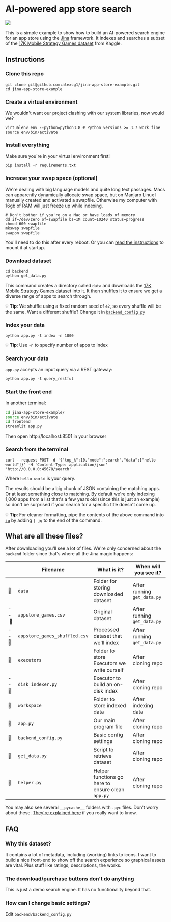 # AI-powered app store search

![](./video.gif)

This is a simple example to show how to build an AI-powered search engine for an app store using the [Jina](https://github.com/jina-ai/jina/) framework. It indexes and searches a subset of the [17K Mobile Strategy Games dataset](https://www.kaggle.com/tristan581/17k-apple-app-store-strategy-games) from Kaggle.

## Instructions

### Clone this repo

```shell
git clone git@github.com:alexcg1/jina-app-store-example.git
cd jina-app-store-example
```

### Create a virtual environment

We wouldn't want our project clashing with our system libraries, now would we?

```shell
virtualenv env --python=python3.8 # Python versions >= 3.7 work fine
source env/bin/activate
```

### Install everything

Make sure you're in your virtual environment first!

```shell
pip install -r requirements.txt
```

### Increase your swap space (optional)

We're dealing with big language models and quite long text passages. Macs can apparently dynamically allocate swap space, but on Manjaro Linux I manually created and activated a swapfile. Otherwise my computer with 16gb of RAM will just freeze up while indexing.

```shell
# Don't bother if you're on a Mac or have loads of memory
dd if=/dev/zero of=swapfile bs=1M count=10240 status=progress
chmod 600 swapfile
mkswap swapfile
swapon swapfile
```

You'll need to do this after every reboot. Or you can [read the instructions](https://wiki.archlinux.org/title/Swap#Manually) to mount it at startup.

### Download dataset

```shell
cd backend
python get_data.py
```

This command creates a directory called `data` and downloads the [17K Mobile Strategy Games dataset](https://www.kaggle.com/tristan581/17k-apple-app-store-strategy-games) into it. It then shuffles it to ensure we get a diverse range of apps to search through.

💡 **Tip**: We shuffle using a fixed random seed of `42`, so every shuffle will be the same. Want a different shuffle? Change it in [`backend_config.py`](./backend/backend_config.py)

### Index your data

```shell
python app.py -t index -n 1000
```

💡 **Tip**: Use `-n` to specify number of apps to index

### Search your data

`app.py` accepts an input query via a REST gateway:

```shell
python app.py -t query_restful
```

### Start the front end

In another terminal:

```sh
cd jina-app-store-example/
source env/bin/activate
cd frontend
streamlit app.py
```

Then open http://localhost:8501 in your browser

### Search from the terminal

```shell
curl --request POST -d '{"top_k":10,"mode":"search","data":["hello world"]}' -H 'Content-Type: application/json' 'http://0.0.0.0:45678/search'
```

Where `hello world` is your query.

The results should be a big chunk of JSON containing the matching apps. Or at least something close to matching. By default we're only indexing 1,000 apps from a list that's a few years old (since this is just an example) so don't be surprised if your search for a specific title doesn't come up.

💡 **Tip**: For cleaner formatting, pipe the contents of the above command into [`jq`](https://stedolan.github.io/jq/) by adding `| jq` to the end of the command.

## What are all these files?

After downloading you'll see a lot of files. We're only concerned about the `backend` folder since that's where all the Jina magic happens: 

|       | Filename                      | What is it?                                       | When will you see it?       |
|-------|-------------------------------|---------------------------------------------------|-----------------------------|
| 📂    | `data`                        | Folder for storing downloaded dataset             | After running `get_data.py` |
| --&nbsp;📄 | `appstore_games.csv`          | Original dataset                                  | After running `get_data.py` |
| -- 📄 | `appstore_games_shuffled.csv` | Processed dataset that we'll index                | After running `get_data.py` |
| 📂    | `executors`                   | Folder to store Executors we write ourself        | After cloning repo          |
| -- 📄 | `disk_indexer.py`             | Executor to build an on-disk index                | After cloning repo          |
| 📂    | `workspace`                   | Folder to store indexed data                      | After indexing data         |
| 📄    | `app.py`                      | Our main program file                             | After cloning repo          |
| 📄    | `backend_config.py`           | Basic config settings                             | After cloning repo          |
| 📄    | `get_data.py`                 | Script to retrieve dataset                        | After cloning repo          |
| 📄    | `helper.py`                   | Helper functions go here to ensure clean `app.py` | After cloning repo          |

You may also see several `__pycache__` folders with `.pyc` files. Don't worry about these. [They're explained here](https://stackoverflow.com/a/16869074) if you really want to know.


## FAQ

### Why this dataset?

It contains a lot of metadata, including (working) links to icons. I want to build a nice front-end to show off the search experience so graphical assets are vital. Plus stuff like ratings, descriptions, the works.

### The download/purchase buttons don't do anything

This is just a demo search engine. It has no functionality beyond that. 

### How can I change basic settings?

Edit `backend/backend_config.py`
